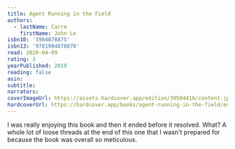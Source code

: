 ```yaml
---
title: Agent Running in the Field
authors:
  - lastName: Carre
    firstName: John Le
isbn10: '1984878875'
isbn13: '9781984878878'
read: 2020-04-09
rating: 3
yearPublished: 2019
reading: false
asin:
subtitle:
narrators:
coverImageUrl: https://assets.hardcover.app/edition/30504416/content.jpeg
hardcoverUrl: https://hardcover.app/books/agent-running-in-the-field/editions/30504416
---
```


I was really enjoying this book and then it ended before it resolved. What? A whole lot of loose threads at the end of this one that I wasn't prepared for because the book was overall so meticulous.
